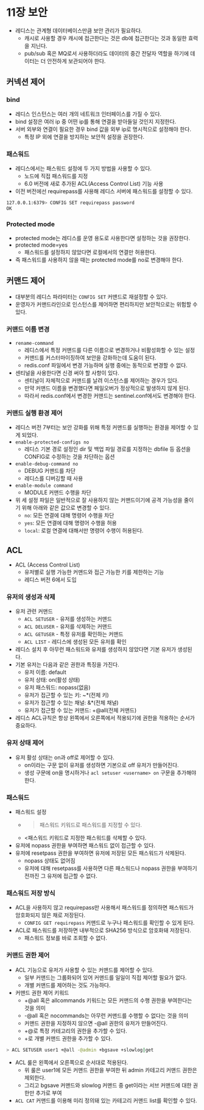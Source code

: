 # 11장 보안
- 레디스는 관계형 데이터베이스만큼 보안 관리가 필요하다.
    - 캐시로 사용할 경우 캐시에 접근한다는 것은 db에 접근한다는 것과 동일한 효력을 지닌다.
    - pub/sub 혹은 MQ로서 사용하더라도 데이터의 중간 전달자 역할을 하기에 데이터는 더 안전하게 보관되어야 한다.

## 커넥션 제어

### bind

- 레디스 인스턴스는 여러 개의 네트워크 인터페이스를 가질 수 있다.
- bind 설정은 여러 ip 중 어떤 ip를 통해 연결을 받아들일 것인지 지정한다.
- 서버 외부와 연결이 필요한 경우 bind 값을 외부 ip로 명시적으로 설정해야 한다.
    - 특정 IP 외에 연결을 방지하는 보안적 설정을 권장한다.

### 패스워드

- 레디스에서는 패스워드 설정에 두 가지 방법을 사용할 수 있다.
    - 노드에 직접 패스워드를 지정
    - 6.0 버전에 새로 추가된 ACL(Access Control List) 기능 사용
- 이전 버전에선 requirepass를 사용해 레디스 서버에 패스워드를 설정할 수 있다.

```bash
127.0.0.1:6379> CONFIG SET requirepass password
OK
```

### Protected mode

- protected mode는 레디스를 운영 용도로 사용한다면 설정하는 것을 권장한다.
- protected mode=yes
    - 패스워드를 설정하지 않았다면 로컬에서의 연결만 허용한다.
- 즉 패스워드를 사용하지 않을 때는 protected mode를 no로 변경해야 한다.

## 커맨드 제어

- 대부분의 레디스 파라미터는 `CONFIG SET` 커맨드로 재설정할 수 있다.
- 운영자가 커맨드라인으로 인스턴스를 제어하면 편리하지만 보안적으로는 위험할 수 있다.

### 커맨드 이름 변경

- `rename-command`
  - 레디스에서 특정 커맨드를 다른 이름으로 변경하거나 비활성화할 수 있는 설정
  - 커맨드를 커스터마이징하여 보안을 강화하는데 도움이 된다.
  - redis.conf 파일에서 변경 가능하며 실행 중에는 동적으로 변경할 수 없다.
- 센티널을 사용한다면 신경 써야 할 사항이 있다.
  - 센티널이 자체적으로 커맨드를 날려 이스턴스를 제어하는 경우가 있다.
  - 만약 커맨드 이름을 변경했다면 페일오버가 정상적으로 발생하지 않게 된다.
  - 따라서 redis.conf에서 변경한 커맨드는 sentinel.conf에서도 변경해야 한다.

### 커맨드 실행 환경 제어

- 레디스 버전 7부터는 보안 강화를 위해 특정 커맨드를 실행하는 환경을 제어할 수 있게 되었다.
- `enable-protected-configs no`
  - 레디스 기본 경로 설정인 dir 및 백업 파일 경로를 지정하는 dbfile 등 옵션을 CONFIG로 수정하는 것을 차단하는 옵션
- `enable-debug-command no`
  - DEBUG 커맨드를 차단
  - 레디스를 디버깅할 때 사용
- `enable-module command`
  - MODULE 커맨드 수행을 차단
- 위 세 설정 파일은 일반적으로 잘 사용하지 않는 커맨드이기에 공격 가능성을 줄이기 위해 아래와 같은 값으로 변경할 수 있다.
  - `no`: 모든 연결에 대해 명령어 수행을 차단
  - `yes`: 모든 연결에 대해 명령어 수행을 허용
  - `local`: 로컬 연결에 대해서만 명령어 수행이 허용된다.

## ACL

- ACL (Access Control List)
  - 유저별로 실행 가능한 커맨드와 접근 가능한 키를 제한하는 기능
  - 레디스 버전 6에서 도입

### 유저의 생성과 삭제

- 유저 관련 커맨드
  - `ACL SETUSER` - 유저를 생성하는 커맨드
  - `ACL DELUSER` - 유저를 삭제하는 커맨드
  - `ACL GETUSER` - 특정 유저를 확인하는 커맨드
  - `ACL LIST` - 레디스에 생성된 모든 유저를 확인
- 레디스 설치 후 아무런 패스워드와 유저를 생성하지 않았다면 기본 유저가 생성된다.
- 기본 유저는 다음과 같은 권한과 특징을 가진다.
  - 유저 이름: default
  - 유저 상태: on(활성 상태)
  - 유저 패스워드: nopass(없음)
  - 유저가 접근할 수 있는 키: ~*(전체 키)
  - 유저가 접근할 수 있는 채널: &*(전체 채널)
  - 유저가 접근할 수 있는 커맨드: +@all(전체 커맨드)
- 레디스 ACL규칙은 항상 왼쪽에서 오른쪽에서 적용되기에 권한을 적용하는 순서가 중요하다.

### 유저 상태 제어

- 유저 활성 상태는 on과 off로 제어할 수 있다.
  - on이라는 구문 없이 유저를 생성하면 기본으로 off 유저가 만들어진다.
  - 생성 구문에 on을 명시하거나 `acl setuser <username> on` 구문을 추가해야 한다.

### 패스워드

- 패스워드 설정
  - >패스워드 키워드로 패스워드를 지정할 수 있다.
  - <패스워드 키워드로 지정한 패스워드를 삭제할 수 있다.
- 유저에 nopass 권한을 부여하면 패스워드 없이 접근할 수 있다.
- 유저에 resetpass 권한을 부여하면 유저에 저장된 모든 패스워드가 삭제된다.
  - nopass 상태도 없어짐
  - 유저에 대해 resetpass를 사용하면 다른 패스워드나 nopass 권한을 부여하기 전까진 그 유저에 접근할 수 없다.

### 패스워드 저장 방식

- ACL을 사용하지 않고 requirepass만 사용해서 패스워드를 정의하면 패스워드가 암호화되지 않은 채로 저장된다.
  - `CONFIG GET requirepass` 커맨드로 누구나 패스워드를 확인할 수 있게 된다.
- ACL로 패스워드를 저장하면 내부적으로 SHA256 방식으로 암호화돼 저장된다.
  - 패스워드 정보를 바로 조회할 수 없다.

### 커맨드 권한 제어

- ACL 기능으로 유저가 사용할 수 있는 커맨드를 제어할 수 있다.
  - 일부 커맨드는 그룹화되어 있어 커맨드를 일일이 직접 제어할 필요가 없다.
  - 개별 커맨드를 제어하는 것도 가능하다.
- 커맨드 권한 제어 키워드
  - +@all 혹은 allcommands 키워드는 모든 커맨드의 수행 권한을 부여한다는 것을 의미
  - -@all 혹은 nocommands는 아무런 커맨드를 수행할 수 없다는 것을 의미
  - 커맨드 권한을 지정하지 않으면 -@all 권한의 유저가 만들어진다.
  - +@<category>로 특정 카테고리의 권한을 추가할 수 있다.
  - +<command>로 개별 커맨드 권한을 추가할 수 있다.

```bash
> ACL SETUSER user1 +@all -@admin +bgsave +slowlog|get
```

- ACL 룰은 왼쪽에서 오른쪽으로 순서대로 적용된다.
  - 위 룰은 user1에 모든 커맨드 권한을 부여한 뒤 admin 카테고리 커맨드 권한은 제외한다.
  - 그리고 bgsave 커맨드와 slowlog 커맨드 중 get이라는 서브 커맨드에 대한 권한만 추가로 부여
- `ACL CAT` 커맨드를 이용해 미리 정의돼 있는 카테고리 커맨드 list를 확인할 수 있다.

